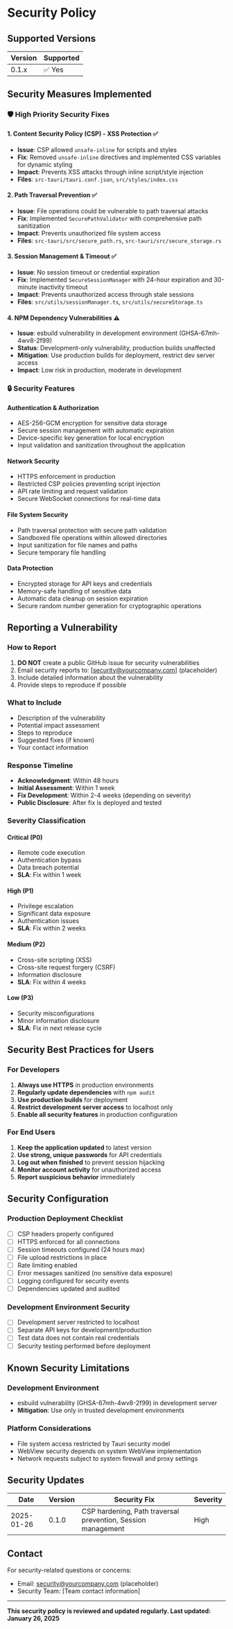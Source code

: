 # Security Policy

## Supported Versions

| Version | Supported          |
| ------- | ------------------ |
| 0.1.x   | ✅ Yes             |

## Security Measures Implemented

### 🛡️ **High Priority Security Fixes**

#### 1. Content Security Policy (CSP) - XSS Protection ✅
- **Issue**: CSP allowed `unsafe-inline` for scripts and styles
- **Fix**: Removed `unsafe-inline` directives and implemented CSS variables for dynamic styling
- **Impact**: Prevents XSS attacks through inline script/style injection
- **Files**: `src-tauri/tauri.conf.json`, `src/styles/index.css`

#### 2. Path Traversal Prevention ✅
- **Issue**: File operations could be vulnerable to path traversal attacks
- **Fix**: Implemented `SecurePathValidator` with comprehensive path sanitization
- **Impact**: Prevents unauthorized file system access
- **Files**: `src-tauri/src/secure_path.rs`, `src-tauri/src/secure_storage.rs`

#### 3. Session Management & Timeout ✅
- **Issue**: No session timeout or credential expiration
- **Fix**: Implemented `SecureSessionManager` with 24-hour expiration and 30-minute inactivity timeout
- **Impact**: Prevents unauthorized access through stale sessions
- **Files**: `src/utils/sessionManager.ts`, `src/utils/secureStorage.ts`

#### 4. NPM Dependency Vulnerabilities ⚠️
- **Issue**: esbuild vulnerability in development environment (GHSA-67mh-4wv8-2f99)
- **Status**: Development-only vulnerability, production builds unaffected
- **Mitigation**: Use production builds for deployment, restrict dev server access
- **Impact**: Low risk in production, moderate in development

### 🔒 **Security Features**

#### Authentication & Authorization
- AES-256-GCM encryption for sensitive data storage
- Secure session management with automatic expiration
- Device-specific key generation for local encryption
- Input validation and sanitization throughout the application

#### Network Security
- HTTPS enforcement in production
- Restricted CSP policies preventing script injection
- API rate limiting and request validation
- Secure WebSocket connections for real-time data

#### File System Security
- Path traversal protection with secure path validation
- Sandboxed file operations within allowed directories
- Input sanitization for file names and paths
- Secure temporary file handling

#### Data Protection
- Encrypted storage for API keys and credentials
- Memory-safe handling of sensitive data
- Automatic data cleanup on session expiration
- Secure random number generation for cryptographic operations

## Reporting a Vulnerability

### How to Report
1. **DO NOT** create a public GitHub issue for security vulnerabilities
2. Email security reports to: [security@yourcompany.com] (placeholder)
3. Include detailed information about the vulnerability
4. Provide steps to reproduce if possible

### What to Include
- Description of the vulnerability
- Potential impact assessment
- Steps to reproduce
- Suggested fixes (if known)
- Your contact information

### Response Timeline
- **Acknowledgment**: Within 48 hours
- **Initial Assessment**: Within 1 week
- **Fix Development**: Within 2-4 weeks (depending on severity)
- **Public Disclosure**: After fix is deployed and tested

### Severity Classification

#### Critical (P0)
- Remote code execution
- Authentication bypass
- Data breach potential
- **SLA**: Fix within 1 week

#### High (P1)
- Privilege escalation
- Significant data exposure
- Authentication issues
- **SLA**: Fix within 2 weeks

#### Medium (P2)
- Cross-site scripting (XSS)
- Cross-site request forgery (CSRF)
- Information disclosure
- **SLA**: Fix within 4 weeks

#### Low (P3)
- Security misconfigurations
- Minor information disclosure
- **SLA**: Fix in next release cycle

## Security Best Practices for Users

### For Developers
1. **Always use HTTPS** in production environments
2. **Regularly update dependencies** with `npm audit`
3. **Use production builds** for deployment
4. **Restrict development server access** to localhost only
5. **Enable all security features** in production configuration

### For End Users
1. **Keep the application updated** to latest version
2. **Use strong, unique passwords** for API credentials
3. **Log out when finished** to prevent session hijacking
4. **Monitor account activity** for unauthorized access
5. **Report suspicious behavior** immediately

## Security Configuration

### Production Deployment Checklist
- [ ] CSP headers properly configured
- [ ] HTTPS enforced for all connections
- [ ] Session timeouts configured (24 hours max)
- [ ] File upload restrictions in place
- [ ] Rate limiting enabled
- [ ] Error messages sanitized (no sensitive data exposure)
- [ ] Logging configured for security events
- [ ] Dependencies updated and audited

### Development Environment Security
- [ ] Development server restricted to localhost
- [ ] Separate API keys for development/production
- [ ] Test data does not contain real credentials
- [ ] Security testing performed before deployment

## Known Security Limitations

### Development Environment
- esbuild vulnerability (GHSA-67mh-4wv8-2f99) in development server
- **Mitigation**: Use only in trusted development environments

### Platform Considerations
- File system access restricted by Tauri security model
- WebView security depends on system WebView implementation
- Network requests subject to system firewall and proxy settings

## Security Updates

| Date | Version | Security Fix | Severity |
|------|---------|-------------|----------|
| 2025-01-26 | 0.1.0 | CSP hardening, Path traversal prevention, Session management | High |

## Contact

For security-related questions or concerns:
- Email: security@yourcompany.com (placeholder)
- Security Team: [Team contact information]

---

**This security policy is reviewed and updated regularly. Last updated: January 26, 2025**